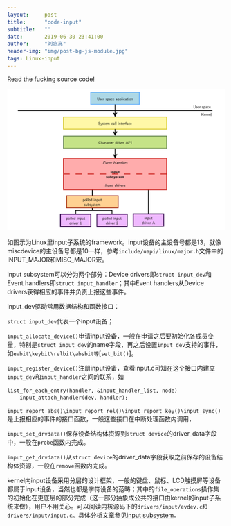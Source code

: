 ```yaml
---
layout:     post
title:      "code-input"
subtitle:   ""
date:       2019-06-30 23:41:00
author:     "刘念真"
header-img: "img/post-bg-js-module.jpg"
tags: Linux-input
---
```


Read the fucking source code!

![input](img\input.png)

如图示为Linux里input子系统的framework。input设备的主设备号都是13，就像miscdevice的主设备号都是10一样，参考`include/uapi/linux/major.h`文件中的INPUT_MAJOR和MISC_MAJOR宏。

input subsystem可以分为两个部分：Device drivers即`struct input_dev`和Event handlers即`struct input_handler`；其中Event handlers从Device drivers获得相应的事件并负责上报这些事件。

input_dev驱动常用数据结构和函数接口：

`struct input_dev`代表一个input设备；

`input_allocate_device()`申请input设备，一般在申请之后要初始化各成员变量，特别是`struct input_dev`的name字段，再之后设置`input_dev`支持的事件，如`evbit\keybit\relbit\absbit等`[`set_bit()`]。

`input_register_device()`注册input设备，查看input.c可知在这个接口内建立`input_dev`和`input_handler`之间的联系，如
```
list_for_each_entry(handler, &input_handler_list, node)
	input_attach_handler(dev, handler);
```

`input_report_abs()\input_report_rel()\input_report_key()\input_sync()`是上报相应的事件的接口函数，一般这些接口在中断处理函数内调用，

`input_set_drvdata()`保存设备结构体资源到`struct device`的driver_data字段中，一般在`probe`函数内完成。

`input_get_drvdata()`从`struct device`的driver_data字段获取之前保存的设备结构体资源，一般在`remove`函数内完成。

kernel内input设备采用分层的设计框架，一般的键盘、鼠标、LCD触摸屏等设备都属于input设备，当然也都是字符设备的范畴；其中的`file_operations`操作集的初始化在更底层的部分完成（这一部分抽象成公共的接口由kernel的input子系统来做），用户不用关心。可以阅读内核源码下的`drivers/input/evdev.c和drivers/input/input.c`。具体分析文章参见[input subsystem](https://www.cnblogs.com/lifexy/p/7542989.html)。